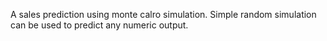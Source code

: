 A sales prediction using monte calro simulation. Simple random simulation can be used to predict any numeric output.